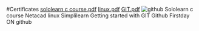 #Certificates
[sololearn c course.pdf](https://github.com/DANIYANISHIN/M1_March_2022/files/8253663/sololearn.c.course.pdf)
[linux.pdf](https://github.com/DANIYANISHIN/M1_March_2022/files/8253665/linux.pdf)
[GIT.pdf](https://github.com/DANIYANISHIN/M1_March_2022/files/8253668/GIT.pdf)
![github](https://user-images.githubusercontent.com/101271806/158387447-4d7eb6f4-f427-46ea-80ff-c64a2803fbb7.jpg)
Sololearn c course
Netacad linux
Simplilearn Getting started with GIT
Github Firstday ON github

